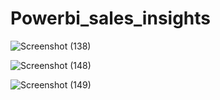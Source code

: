# Powerbi_sales_insights
![Screenshot (138)](https://user-images.githubusercontent.com/74492000/144734687-17706970-9c49-4fa9-bf2a-6035cd4e3c87.png)

![Screenshot (148)](https://user-images.githubusercontent.com/74492000/150139885-03b6329d-f577-4280-9862-e475e91887d5.png)

![Screenshot (149)](https://user-images.githubusercontent.com/74492000/150139932-bebd0a1b-9d8d-4593-987e-a5461201b113.png)

